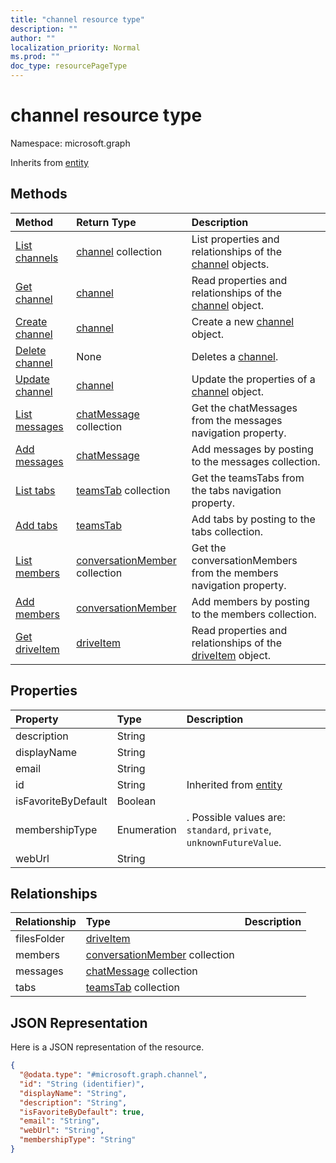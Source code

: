 ```yaml
---
title: "channel resource type"
description: ""
author: ""
localization_priority: Normal
ms.prod: ""
doc_type: resourcePageType
---
```


# channel resource type


Namespace: microsoft.graph




Inherits from [entity](../resources/entity.md)

## Methods
|Method|Return Type|Description|
|:---|:---|:---|
|[List channels](../api/channel-list.md)|[channel](../resources/channel.md) collection|List properties and relationships of the [channel](../resources/channel.md) objects.|
|[Get channel](../api/channel-get.md)|[channel](../resources/channel.md)|Read properties and relationships of the [channel](../resources/channel.md) object.|
|[Create channel](../api/channel-create.md)|[channel](../resources/channel.md)|Create a new [channel](../resources/channel.md) object.|
|[Delete channel](../api/channel-delete.md)|None|Deletes a [channel](../resources/channel.md).|
|[Update channel](../api/channel-update.md)|[channel](../resources/channel.md)|Update the properties of a [channel](../resources/channel.md) object.|
|[List messages](../api/channel-list-messages.md)|[chatMessage](../resources/chatmessage.md) collection|Get the chatMessages from the messages navigation property.|
|[Add messages](../api/channel-post-messages.md)|[chatMessage](../resources/chatmessage.md)|Add messages by posting to the messages collection.|
|[List tabs](../api/channel-list-tabs.md)|[teamsTab](../resources/teamstab.md) collection|Get the teamsTabs from the tabs navigation property.|
|[Add tabs](../api/channel-post-tabs.md)|[teamsTab](../resources/teamstab.md)|Add tabs by posting to the tabs collection.|
|[List members](../api/channel-list-members.md)|[conversationMember](../resources/conversationmember.md) collection|Get the conversationMembers from the members navigation property.|
|[Add members](../api/channel-post-members.md)|[conversationMember](../resources/conversationmember.md)|Add members by posting to the members collection.|
|[Get driveItem](../api/driveitem-get.md)|[driveItem](../resources/driveitem.md)|Read properties and relationships of the [driveItem](../resources/driveitem.md) object.|

## Properties
|Property|Type|Description|
|:---|:---|:---|
|description|String||
|displayName|String||
|email|String||
|id|String| Inherited from [entity](../resources/entity.md)|
|isFavoriteByDefault|Boolean||
|membershipType|Enumeration|. Possible values are: `standard`, `private`, `unknownFutureValue`.|
|webUrl|String||

## Relationships
|Relationship|Type|Description|
|:---|:---|:---|
|filesFolder|[driveItem](../resources/driveitem.md)||
|members|[conversationMember](../resources/conversationmember.md) collection||
|messages|[chatMessage](../resources/chatmessage.md) collection||
|tabs|[teamsTab](../resources/teamstab.md) collection||

## JSON Representation
Here is a JSON representation of the resource.
<!-- {
  "blockType": "resource",
  "keyProperty": "id",
  "@odata.type": "microsoft.graph.channel",
  "baseType": "microsoft.graph.entity",
  "openType": false
}
-->
``` json
{
  "@odata.type": "#microsoft.graph.channel",
  "id": "String (identifier)",
  "displayName": "String",
  "description": "String",
  "isFavoriteByDefault": true,
  "email": "String",
  "webUrl": "String",
  "membershipType": "String"
}
```

